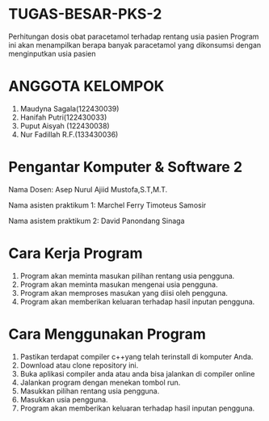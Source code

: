 # TUGAS-BESAR-PKS-2
Perhitungan dosis obat paracetamol terhadap rentang usia pasien
Program ini akan menampilkan berapa banyak paracetamol yang dikonsumsi dengan menginputkan usia pasien


# ANGGOTA KELOMPOK
1. Maudyna Sagala(122430039)
2. Hanifah Putri(122430033)
3. Puput Aisyah (122430038)
4. Nur Fadillah R.F.(133430036)


# Pengantar Komputer & Software 2
Nama Dosen: Asep Nurul Ajiid Mustofa,S.T,M.T.

Nama asisten praktikum 1: Marchel Ferry Timoteus Samosir

Nama asistem praktikum 2: David Panondang Sinaga


# Cara Kerja Program
1. Program akan meminta masukan pilihan rentang usia pengguna.
2. Program akan meminta masukan mengenai usia pengguna.
3. Program akan memproses masukan yang diisi oleh pengguna.
4. Program akan memberikan keluaran terhadap hasil inputan pengguna.


# Cara Menggunakan Program
1. Pastikan terdapat compiler c++yang telah terinstall di komputer Anda.
2. Download atau clone repository ini.
3. Buka aplikasi compiler anda atau anda bisa jalankan di compiler online
4. Jalankan program dengan menekan tombol run.
5. Masukkan pilihan rentang usia pengguna.
6. Masukkan usia pengguna.
7. Program akan memberikan keluaran terhadap hasil inputan pengguna.



